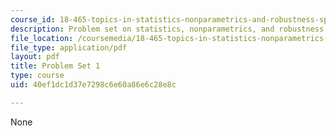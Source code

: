 ```yaml
---
course_id: 18-465-topics-in-statistics-nonparametrics-and-robustness-spring-2005
description: Problem set on statistics, nonparametrics, and robustness.
file_location: /coursemedia/18-465-topics-in-statistics-nonparametrics-and-robustness-spring-2005/40ef1dc1d37e7298c6e60a86e6c28e8c_ps1.pdf
file_type: application/pdf
layout: pdf
title: Problem Set 1
type: course
uid: 40ef1dc1d37e7298c6e60a86e6c28e8c

---
```

None